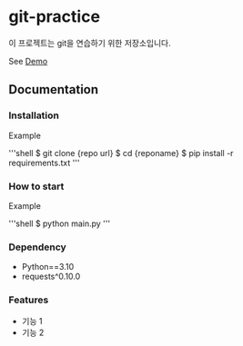 # git-practice

이 프로젝트는 git을 연습하기 위한 저장소입니다.

See [Demo](https://www.google.com)

## Documentation

### Installation

Example

'''shell
$ git clone {repo url}
$ cd {reponame}
$ pip install -r requirements.txt
'''

### How to start

Example

'''shell
$ python main.py
'''

### Dependency

- Python==3.10
- requests^0.10.0

### Features

- 기능 1
- 기능 2







